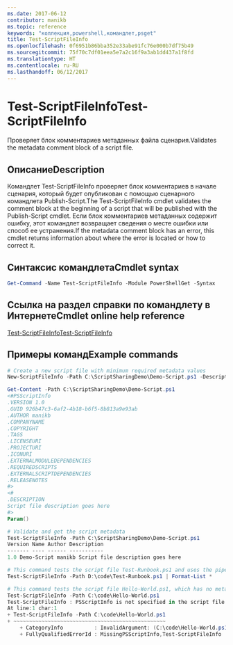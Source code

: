 ```yaml
---
ms.date: 2017-06-12
contributor: manikb
ms.topic: reference
keywords: "коллекция,powershell,командлет,psget"
title: Test-ScriptFileInfo
ms.openlocfilehash: 0f6951b86bba352e33abe91fc76e000b7df75b49
ms.sourcegitcommit: 75f70c7df01eea5e7a2c16f9a3ab1dd437a1f8fd
ms.translationtype: HT
ms.contentlocale: ru-RU
ms.lasthandoff: 06/12/2017
---
```

# <a name="test-scriptfileinfo"></a><span data-ttu-id="8a48f-103">Test-ScriptFileInfo</span><span class="sxs-lookup"><span data-stu-id="8a48f-103">Test-ScriptFileInfo</span></span>

<span data-ttu-id="8a48f-104">Проверяет блок комментариев метаданных файла сценария.</span><span class="sxs-lookup"><span data-stu-id="8a48f-104">Validates the metadata comment block of a script file.</span></span>

## <a name="description"></a><span data-ttu-id="8a48f-105">Описание</span><span class="sxs-lookup"><span data-stu-id="8a48f-105">Description</span></span>

<span data-ttu-id="8a48f-106">Командлет Test-ScriptFileInfo проверяет блок комментариев в начале сценария, который будет опубликован с помощью сценарного командлета Publish-Script.</span><span class="sxs-lookup"><span data-stu-id="8a48f-106">The Test-ScriptFileInfo cmdlet validates the comment block at the beginning of a script that will be published with the Publish-Script cmdlet.</span></span>
<span data-ttu-id="8a48f-107">Если блок комментариев метаданных содержит ошибку, этот командлет возвращает сведения о месте ошибки или способ ее устранения.</span><span class="sxs-lookup"><span data-stu-id="8a48f-107">If the metadata comment block has an error, this cmdlet returns information about where the error is located or how to correct it.</span></span>

## <a name="cmdlet-syntax"></a><span data-ttu-id="8a48f-108">Синтаксис командлета</span><span class="sxs-lookup"><span data-stu-id="8a48f-108">Cmdlet syntax</span></span>

```powershell
Get-Command -Name Test-ScriptFileInfo -Module PowerShellGet -Syntax
```
## <a name="cmdlet-online-help-reference"></a><span data-ttu-id="8a48f-109">Ссылка на раздел справки по командлету в Интернете</span><span class="sxs-lookup"><span data-stu-id="8a48f-109">Cmdlet online help reference</span></span>

[<span data-ttu-id="8a48f-110">Test-ScriptFileInfo</span><span class="sxs-lookup"><span data-stu-id="8a48f-110">Test-ScriptFileInfo</span></span>](http://go.microsoft.com/fwlink/?LinkId=619791)

## <a name="example-commands"></a><span data-ttu-id="8a48f-111">Примеры команд</span><span class="sxs-lookup"><span data-stu-id="8a48f-111">Example commands</span></span>
```powershell
# Create a new script file with minimum required metadata values
New-ScriptFileInfo -Path C:\ScriptSharingDemo\Demo-Script.ps1 -Description "Script file description goes here"

Get-Content -Path C:\ScriptSharingDemo\Demo-Script.ps1
<#PSScriptInfo
.VERSION 1.0
.GUID 926b47c3-6af2-4b18-b6f5-8b813a9e93ab
.AUTHOR manikb
.COMPANYNAME
.COPYRIGHT
.TAGS
.LICENSEURI
.PROJECTURI
.ICONURI
.EXTERNALMODULEDEPENDENCIES
.REQUIREDSCRIPTS
.EXTERNALSCRIPTDEPENDENCIES
.RELEASENOTES
#>
<#
.DESCRIPTION
Script file description goes here
#>
Param()

# Validate and get the script metadata
Test-ScriptFileInfo -Path C:\ScriptSharingDemo\Demo-Script.ps1
Version Name Author Description
------- ---- ------ -----------
1.0 Demo-Script manikb Script file description goes here

# This command tests the script file Test-Runbook.ps1 and uses the pipeline operator to pass the results to the Format-List cmdlet to format the results.
Test-ScriptFileInfo -Path D:\code\Test-Runbook.ps1 | Format-List *

# This command tests the script file Hello-World.ps1, which has no metadata associated with it.
Test-ScriptFileInfo -Path C:\code\Hello-World.ps1
Test-ScriptFileInfo : PSScriptInfo is not specified in the script file 'C:\code\Hello-World.ps1'. You can use the Update-ScriptFileInfo with -Force or New-ScriptFileInfo cmdlet to add the PSScriptInfo to the script file.
At line:1 char:1
+ Test-ScriptFileInfo -Path C:\code\Hello-World.ps1
+ ~~~~~~~~~~~~~~~~~~~~~~~~~~~~~~~~~~~~~~~~~~~~~~~~~
    + CategoryInfo          : InvalidArgument: (C:\code\Hello-World.ps1:String) [Test-ScriptFileInfo], ArgumentException
    + FullyQualifiedErrorId : MissingPSScriptInfo,Test-ScriptFileInfo

```


